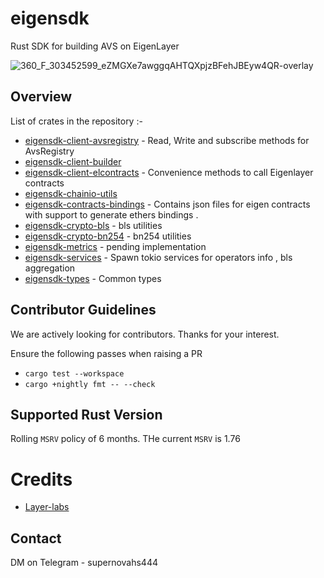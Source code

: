 # eigensdk
Rust SDK for building AVS on EigenLayer

![360_F_303452599_eZMGXe7awggqAHTQXpjzBFehJBEyw4QR-overlay](https://github.com/supernovahs/eigensdk-rs/assets/91280922/42f1b4e7-fa48-4b08-b027-ee6ced4fd42b)


## Overview

List of crates in the repository :-

- [eigensdk-client-avsregistry](https://github.com/anjaneyalabs/eigensdk-rs/tree/main/crates/chainio/clients/avsregistry) - Read, Write and subscribe methods for AvsRegistry
- [eigensdk-client-builder](https://github.com/anjaneyalabs/eigensdk-rs/tree/main/crates/chainio/clients/builder)
- [eigensdk-client-elcontracts](https://github.com/anjaneyalabs/eigensdk-rs/tree/main/crates/chainio/clients/builder) - Convenience methods to call Eigenlayer contracts 
- [eigensdk-chainio-utils](https://github.com/anjaneyalabs/eigensdk-rs/tree/main/crates/chainio/utils)
- [eigensdk-contracts-bindings](https://github.com/anjaneyalabs/eigensdk-rs/tree/main/crates/contracts/bindings) - Contains json files for eigen contracts with support to generate ethers bindings .
- [eigensdk-crypto-bls](https://github.com/anjaneyalabs/eigensdk-rs/tree/main/crates/crypto/bls) - bls utilities
- [eigensdk-crypto-bn254](https://github.com/anjaneyalabs/eigensdk-rs/tree/main/crates/crypto/bn254) - bn254 utilities
- [eigensdk-metrics](https://github.com/anjaneyalabs/eigensdk-rs/tree/main/crates/metrics) - pending implementation
- [eigensdk-services](https://github.com/anjaneyalabs/eigensdk-rs/tree/main/crates/services)  - Spawn tokio services for operators info , bls aggregation 
- [eigensdk-types](https://github.com/anjaneyalabs/eigensdk-rs/tree/main/crates/types) - Common types 

## Contributor Guidelines
We are actively looking for contributors. Thanks for your interest.

Ensure the following passes when raising a PR
- `cargo test --workspace`
- `cargo +nightly fmt -- --check`

## Supported Rust Version

Rolling `MSRV` policy of 6 months. THe current  `MSRV` is 1.76 


# Credits 

- [Layer-labs](https://github.com/Layr-Labs/eigensdk-go/tree/master)


## Contact 

DM on Telegram - supernovahs444


